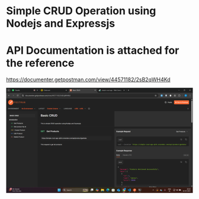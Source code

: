 # Simple CRUD Operation using Nodejs and Expressjs

# API Documentation is attached for the reference
https://documenter.getpostman.com/view/44571182/2sB2qWH4Kd

![sample](image.png)